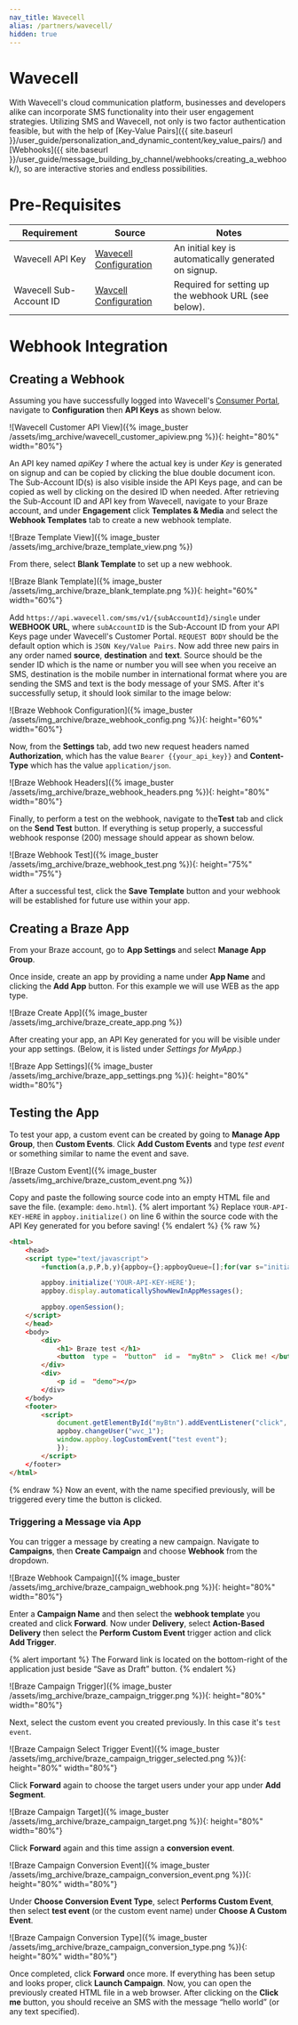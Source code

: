 ```yaml
---
nav_title: Wavecell
alias: /partners/wavecell/
hidden: true
---
```


# Wavecell
With Wavecell's cloud communication platform, businesses and developers alike can incorporate SMS functionality into their user engagement strategies. Utilizing SMS and Wavecell, not only is two factor authentication feasible, but with the help of [Key-Value Pairs]({{ site.baseurl }}/user_guide/personalization_and_dynamic_content/key_value_pairs/) and [Webhooks]({{ site.baseurl }}/user_guide/message_building_by_channel/webhooks/creating_a_webhook/), so are interactive stories and endless possibilities. 

# Pre-Requisites

Requirement   |Source| Notes
--------------|------|-------------
Wavecell API Key | [Wavecell Configuration](https://app.wavecell.com) | An initial key is automatically generated on signup.
Wavecell Sub-Account ID | [Wavcell Configuration](https://app.wavecell.com) | Required for setting up the webhook URL (see below).

# Webhook Integration
## Creating a Webhook
Assuming you have successfully logged into Wavecell's [Consumer Portal](https://app.wavecell.com), navigate to **Configuration** then **API Keys** as shown below.

![Wavecell Customer API View]({% image_buster /assets/img_archive/wavecell_customer_apiview.png %}){: height="80%" width="80%"}

An API key named *apiKey 1* where the actual key is under *Key* is generated on signup and can be copied by clicking the blue double document icon.
The Sub-Account ID(s) is also visible inside the API Keys page, and can be copied as well by clicking on the desired ID when needed.
After retrieving the Sub-Account ID and API key from Wavecell, navigate to your Braze account, and under **Engagement** click **Templates & Media** and select the **Webhook Templates** tab to create a new webhook template.

![Braze Template View]({% image_buster /assets/img_archive/braze_template_view.png %})

From there, select **Blank Template** to set up a new webhook.

![Braze Blank Template]({% image_buster /assets/img_archive/braze_blank_template.png %}){: height="60%" width="60%"}

Add ``https://api.wavecell.com/sms/v1/{subAccountId}/single`` under​ **WEBHOOK URL**​,​ where
``subAccountID`` is the Sub-Account ID from your API Keys page under Wavecell's Customer Portal.
``REQUEST BODY``​ should be the default option which is  ``JSON Key/Value Pairs​``.
Now add three new pairs in any order named **source**, **destination** and **text**. Source should be the sender ID which is the name or number you will see when you receive an SMS, destination is the mobile number in international format where you are sending the SMS and text is the body message of your SMS.
After it's successfully setup, it should look similar to the image below:

![Braze Webhook Configuration]({% image_buster /assets/img_archive/braze_webhook_config.png %}){: height="60%" width="60%"}

Now, from the​ **Settings**​ tab, add two new request headers named **Authorization**​, which has the value ```Bearer {{your_api_key}}``` and **Content-Type** which has the value ``application/json``.

![Braze Webhook Headers]({% image_buster /assets/img_archive/braze_webhook_headers.png %}){: height="80%" width="80%"}

Finally, to perform a test on the webhook, navigate to the ​**Test​** tab and click on the **Send Test** button. If everything is setup properly, a successful webhook response (200) message should appear as shown below.

![Braze Webhook Test]({% image_buster /assets/img_archive/braze_webhook_test.png %}){: height="75%" width="75%"}

After a successful test, click the **Save Template** button and your webhook will be established for future use within your app.

## Creating a Braze App

From your Braze account, go to **App Settings** and select **Manage App Group**.

Once inside, create an app by providing a name under **App Name** and clicking the **Add App** button. For
this example we will use WEB as the app type.

![Braze Create App]({% image_buster /assets/img_archive/braze_create_app.png %})

After creating your app, an API Key generated for you will be visible under your app settings.
(Below, it is listed under *Settings for MyApp*.)

![Braze App Settings]({% image_buster /assets/img_archive/braze_app_settings.png %}){: height="80%" width="80%"}

## Testing the App
To test your app, a custom event can be created by going to **Manage App Group**, then **Custom Events**. Click **Add Custom Events** and type *test event* or something similar to name the event and save.

![Braze Custom Event]({% image_buster /assets/img_archive/braze_custom_event.png %})

Copy and paste the following source code into an empty HTML file and save the file. (example: ``demo.html``).
{% alert important %}
Replace ``YOUR-API-KEY-HERE`` in ``appboy.initialize()`` on line 6 within the source code with the API Key generated for you before saving!
{% endalert %}
{% raw %}
```html
<html>
    <​head​​>
    <script type="text/javascript">
        +function(a,p,P,b,y){appboy={};appboyQueue=[];for(var s="initialize destroy getDeviceId toggleAppboyLogging setLogger openSession changeUser requestImmediateDataFlush requestFeedRefresh subscribeToFeedUpdates requestContentCardsRefresh subscribeToContentCardsUpdates logCardImpressions logCardClick logCardDismissal logFeedDisplayed logContentCardsDisplayed logInAppMessageImpression logInAppMessageClick logInAppMessageButtonClick logInAppMessageHtmlClick subscribeToNewInAppMessages removeSubscription removeAllSubscriptions logCustomEvent logPurchase isPushSupported isPushBlocked isPushGranted isPushPermissionGranted registerAppboyPushMessages unregisterAppboyPushMessages submitFeedback trackLocation stopWebTracking resumeWebTracking wipeData ab ab.DeviceProperties ab.User ab.User.Genders ab.User.NotificationSubscriptionTypes ab.User.prototype.getUserId ab.User.prototype.setFirstName ab.User.prototype.setLastName ab.User.prototype.setEmail ab.User.prototype.setGender ab.User.prototype.setDateOfBirth ab.User.prototype.setCountry ab.User.prototype.setHomeCity ab.User.prototype.setLanguage ab.User.prototype.setEmailNotificationSubscriptionType ab.User.prototype.setPushNotificationSubscriptionType ab.User.prototype.setPhoneNumber ab.User.prototype.setAvatarImageUrl ab.User.prototype.setLastKnownLocation ab.User.prototype.setUserAttribute ab.User.prototype.setCustomUserAttribute ab.User.prototype.addToCustomAttributeArray ab.User.prototype.removeFromCustomAttributeArray ab.User.prototype.incrementCustomUserAttribute ab.User.prototype.addAlias ab.User.prototype.setCustomLocationAttribute ab.InAppMessage ab.InAppMessage.SlideFrom ab.InAppMessage.ClickAction ab.InAppMessage.DismissType ab.InAppMessage.OpenTarget ab.InAppMessage.ImageStyle ab.InAppMessage.TextAlignment ab.InAppMessage.Orientation ab.InAppMessage.CropType ab.InAppMessage.prototype.subscribeToClickedEvent ab.InAppMessage.prototype.subscribeToDismissedEvent ab.InAppMessage.prototype.removeSubscription ab.InAppMessage.prototype.removeAllSubscriptions ab.InAppMessage.Button ab.InAppMessage.Button.prototype.subscribeToClickedEvent ab.InAppMessage.Button.prototype.removeSubscription ab.InAppMessage.Button.prototype.removeAllSubscriptions ab.SlideUpMessage ab.ModalMessage ab.FullScreenMessage ab.HtmlMessage ab.ControlMessage ab.Feed ab.Feed.prototype.getUnreadCardCount ab.ContentCards ab.ContentCards.prototype.getUnviewedCardCount ab.Card ab.ClassicCard ab.CaptionedImage ab.Banner ab.ControlCard ab.WindowUtils display display.automaticallyShowNewInAppMessages display.showInAppMessage display.showFeed display.destroyFeed display.toggleFeed display.showContentCards display.hideContentCards display.toggleContentCards sharedLib".split(" "),i=0;i<s.length;i++){for(var m=s[i],k=appboy,l=m.split("."),j=0;j<l.length-1;j++)k=k[l[j]];k[l[j]]=(new Function("return function "+m.replace(/\./g,"_")+"(){appboyQueue.push(arguments); return true}"))()}appboy.getUser=function(){return new appboy.ab.User};appboy.getCachedFeed=function(){return new appboy.ab.Feed};appboy.getCachedContentCards=function(){return new appboy.ab.ContentCards};(y=p.createElement(P)).type='text/javascript';y.src='https://js.appboycdn.com/web-sdk/2.2/appboy.min.js';y.async=1;(b=p.getElementsByTagName(P)[0]).parentNode.insertBefore(y,b)}(window,document,'script');

        appboy.initialize('YOUR-API-KEY-HERE');
        appboy.display.automaticallyShowNewInAppMessages();

        appboy.openSession();
    </script>
    </head​​>
    <​body​​>
        <div​​>
            <h1> Braze test​ </h1​​>
            <button​​ ​ type​ = ​ "button"​ ​ id​ = ​ "myBtn"​ > ​ Click me!​ </button​​>
        </div​​>
        <div​​>
            ​<p​ id​ = ​ "demo"​><​/p>
        <​/div​​>
    <​/body>
    <footer>
        <script​​>
            document.getElementById("myBtn").addEventListener("click", function(){
            appboy.changeUser("wvc_1");
            window.appboy.logCustomEvent("test event");
            });
        </script>
    <​/footer>
</html>
```
{% endraw %}
Now an event, with the name specified previously, will be triggered every time the button is clicked.
### Triggering a Message via App
You can trigger a message by creating a new campaign. Navigate to **Campaigns**, then **Create Campaign** and choose
**Webhook** from the dropdown.

![Braze Webhook Campaign]({% image_buster /assets/img_archive/braze_campaign_webhook.png %}){: height="80%" width="80%"}

Enter a **Campaign Name** and then select the **webhook template** you created and click **Forward**.
Now under **Delivery**, select **Action-Based Delivery** then select the **Perform Custom Event** trigger action and click **Add Trigger**.

{% alert important %}
The Forward link is located on the bottom-right of the application just beside “Save as Draft” button.
{% endalert %}

![Braze Campaign Trigger]({% image_buster /assets/img_archive/braze_campaign_trigger.png %}){: height="80%" width="80%"}

Next, select the custom event you created previously. In this case it's ```test event```.

![Braze Campaign Select Trigger Event]({% image_buster /assets/img_archive/braze_campaign_trigger_selected.png %}){: height="80%" width="80%"}

Click **Forward** again to choose the target users under your app under **Add Segment**.

![Braze Campaign Target]({% image_buster /assets/img_archive/braze_campaign_target.png %}){: height="80%" width="80%"}

Click **Forward** again and this time assign a **conversion event**.

![Braze Campaign Conversion Event]({% image_buster /assets/img_archive/braze_campaign_conversion_event.png %}){: height="80%" width="80%"}

Under **Choose Conversion Event Type**, select **Performs Custom Event**, then select **test event** (or the custom event name) under **Choose A Custom Event**.

![Braze Campaign Conversion Type]({% image_buster /assets/img_archive/braze_campaign_conversion_type.png %}){: height="80%" width="80%"}

Once completed, click **Forward** once more. If everything has been setup and looks proper, click **Launch Campaign**.
Now, you can open the previously created HTML file in a web browser. After clicking on the **Click me** button, you should receive an SMS with the message “hello world” (or any text specified).
